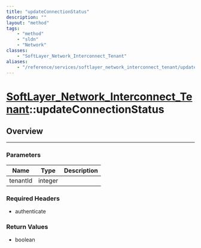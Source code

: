 ```yaml
---
title: "updateConnectionStatus"
description: ""
layout: "method"
tags:
    - "method"
    - "sldn"
    - "Network"
classes:
    - "SoftLayer_Network_Interconnect_Tenant"
aliases:
    - "/reference/services/softlayer_network_interconnect_tenant/updateConnectionStatus"
---
```

# [SoftLayer_Network_Interconnect_Tenant](/reference/services/SoftLayer_Network_Interconnect_Tenant)::updateConnectionStatus





## Overview 


-----

### Parameters 
|Name | Type | Description |
| --- | --- | --- |
|tenantId| integer| |


### Required Headers
* authenticate


### Return Values
* boolean





